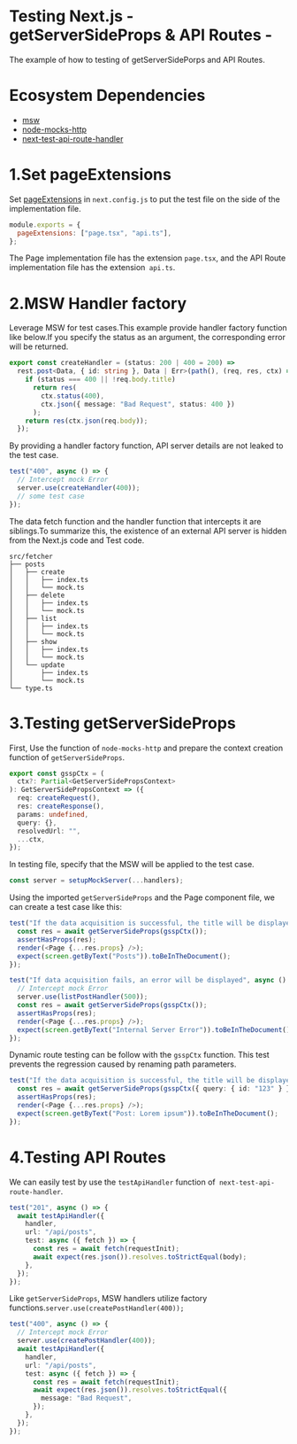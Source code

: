 # Testing Next.js - getServerSideProps & API Routes -

The example of how to testing of getServerSidePorps and API Routes.

# Ecosystem Dependencies

- [msw](https://www.npmjs.com/package/msw)
- [node-mocks-http](https://www.npmjs.com/package/node-mocks-http)
- [next-test-api-route-handler](https://www.npmjs.com/package/next-test-api-route-handler)

# 1.Set pageExtensions

Set [pageExtensions](https://nextjs.org/docs/api-reference/next.config.js/custom-page-extensions) in `next.config.js` to put the test file on the side of the implementation file.

```javascript
module.exports = {
  pageExtensions: ["page.tsx", "api.ts"],
};
```

The Page implementation file has the extension `page.tsx`, and the API Route implementation file has the extension` api.ts`.

# 2.MSW Handler factory

Leverage MSW for test cases.This example provide handler factory function like below.If you specify the status as an argument, the corresponding error will be returned.

```typescript
export const createHandler = (status: 200 | 400 = 200) =>
  rest.post<Data, { id: string }, Data | Err>(path(), (req, res, ctx) => {
    if (status === 400 || !req.body.title)
      return res(
        ctx.status(400),
        ctx.json({ message: "Bad Request", status: 400 })
      );
    return res(ctx.json(req.body));
  });
```

By providing a handler factory function, API server details are not leaked to the test case.

```typescript
test("400", async () => {
  // Intercept mock Error
  server.use(createHandler(400));
  // some test case
});
```

The data fetch function and the handler function that intercepts it are siblings.To summarize this, the existence of an external API server is hidden from the Next.js code and Test code.

```
src/fetcher
├── posts
│   ├── create
│   │   ├── index.ts
│   │   └── mock.ts
│   ├── delete
│   │   ├── index.ts
│   │   └── mock.ts
│   ├── list
│   │   ├── index.ts
│   │   └── mock.ts
│   ├── show
│   │   ├── index.ts
│   │   └── mock.ts
│   └── update
│       ├── index.ts
│       └── mock.ts
└── type.ts
```

# 3.Testing getServerSideProps

First, Use the function of `node-mocks-http` and prepare the context creation function of `getServerSideProps`.

```typescript
export const gsspCtx = (
  ctx?: Partial<GetServerSidePropsContext>
): GetServerSidePropsContext => ({
  req: createRequest(),
  res: createResponse(),
  params: undefined,
  query: {},
  resolvedUrl: "",
  ...ctx,
});
```

In testing file, specify that the MSW will be applied to the test case.

```typescript
const server = setupMockServer(...handlers);
```

Using the imported `getServerSideProps` and the Page component file, we can create a test case like this:

```typescript
test("If the data acquisition is successful, the title will be displayed.", async () => {
  const res = await getServerSideProps(gsspCtx());
  assertHasProps(res);
  render(<Page {...res.props} />);
  expect(screen.getByText("Posts")).toBeInTheDocument();
});

test("If data acquisition fails, an error will be displayed", async () => {
  // Intercept mock Error
  server.use(listPostHandler(500));
  const res = await getServerSideProps(gsspCtx());
  assertHasProps(res);
  render(<Page {...res.props} />);
  expect(screen.getByText("Internal Server Error")).toBeInTheDocument();
});
```

Dynamic route testing can be follow with the `gsspCtx` function. This test prevents the regression caused by renaming path parameters.

```typescript
test("If the data acquisition is successful, the title will be displayed.", async () => {
  const res = await getServerSideProps(gsspCtx({ query: { id: "123" } }));
  assertHasProps(res);
  render(<Page {...res.props} />);
  expect(screen.getByText("Post: Lorem ipsum")).toBeInTheDocument();
});
```

# 4.Testing API Routes

We can easily test by use the `testApiHandler` function of` next-test-api-route-handler`.

```typescript
test("201", async () => {
  await testApiHandler({
    handler,
    url: "/api/posts",
    test: async ({ fetch }) => {
      const res = await fetch(requestInit);
      await expect(res.json()).resolves.toStrictEqual(body);
    },
  });
});
```

Like `getServerSideProps`, MSW handlers utilize factory functions.`server.use(createPostHandler(400));`

```typescript
test("400", async () => {
  // Intercept mock Error
  server.use(createPostHandler(400));
  await testApiHandler({
    handler,
    url: "/api/posts",
    test: async ({ fetch }) => {
      const res = await fetch(requestInit);
      await expect(res.json()).resolves.toStrictEqual({
        message: "Bad Request",
      });
    },
  });
});
```
